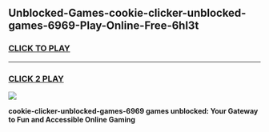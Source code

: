 
## Unblocked-Games-cookie-clicker-unblocked-games-6969-Play-Online-Free-6hl3t
<h3>
<a href="https://premium76.site?title=cookie-clicker-unblocked-games-6969&ref=26A">CLICK TO PLAY</a></h3>
<hr>

<h3>
<a href="https://premium76.site?title=cookie-clicker-unblocked-games-6969&ref=26A">CLICK 2 PLAY</a>
  
</h3>

<a href="https://premium76.site?title=cookie-clicker-unblocked-games-6969&ref=26A"><img src="https://clearcache.store/games.png"></a>


**cookie-clicker-unblocked-games-6969 games unblocked: Your Gateway to Fun and Accessible Online Gaming**
